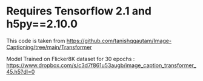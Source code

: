 # Requires Tensorflow 2.1 and h5py==2.10.0

This code is taken from https://github.com/tanishqgautam/Image-Captioning/tree/main/Transformer

Model Trained on Flicker8K dataset for 30 epochs : https://www.dropbox.com/s/c3d7f861u53augb/image_caption_transformer_45.h5?dl=0

